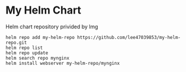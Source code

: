 # My Helm Chart

Helm chart repository privided by lmg

    helm repo add my-helm-repo https://github.com/lee47039853/my-helm-repo.git
    helm repo list
    helm repo update
    helm search repo mynginx
    helm install webserver my-helm-repo/mynginx
